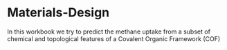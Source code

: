# Materials-Design
In this workbook we try to predict the methane uptake from a subset of chemical and topological features of a Covalent Organic Framework (COF)
